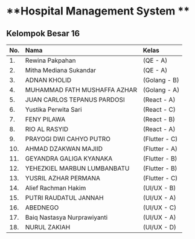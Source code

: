 # **Hospital Management System **
## Kelompok Besar 16

|No.| Nama | Kelas |
|:-|:-|:-|
|1.| Rewina Pakpahan |(QE - A)|
|2.| Mitha Mediana Sukandar |(QE - A)|
|3.| ADNAN KHOLID |(Golang - B)|
|4.| MUHAMMAD FATH MUSHAFFA AZHAR |(Golang - A)|
|5.| JUAN CARLOS TEPANUS PARDOSI|(React - A)|
|6.| Yustika Perwita Sari|(React - C)|
|7.| FENY PILAWA |(React - B)|
|8.| RIO AL RASYID |(React - A)|
|9.| PRAYOGI DWI CAHYO PUTRO |(Flutter - C)|
|10.| AHMAD DZAKWAN MAJIID |(Flutter - A)|
|11.| GEYANDRA GALIGA KYANAKA|(Flutter - B)|
|12.| YEHEZKIEL MARBUN LUMBANBATU|(Flutter - B)|
|13.| YUSRIL AZHAR PERMANA |(Flutter - C)|
|14.| Alief Rachman Hakim|(UI/UX - B)|
|15.| PUTRI RAUDATUL JANNAH |(UI/UX - A)|
|16.| ABEDNEGO |(UI/UX - C)|
|17.| Baiq Nastasya Nurprawiyanti	|(UI/UX - A)|
|18.| NURUL ZAKIAH |(UI/UX - D)|